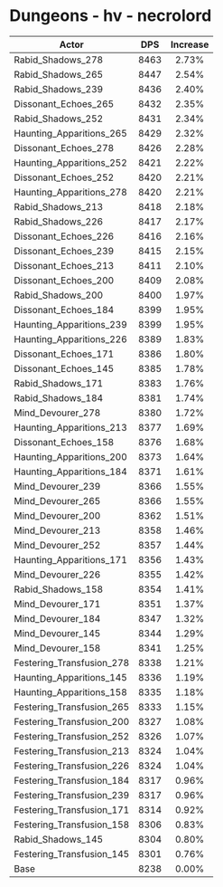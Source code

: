 # Dungeons - hv - necrolord
| Actor | DPS | Increase |
|---|:---:|:---:|
|Rabid_Shadows_278|8463|2.73%|
|Rabid_Shadows_265|8447|2.54%|
|Rabid_Shadows_239|8436|2.40%|
|Dissonant_Echoes_265|8432|2.35%|
|Rabid_Shadows_252|8431|2.34%|
|Haunting_Apparitions_265|8429|2.32%|
|Dissonant_Echoes_278|8426|2.28%|
|Haunting_Apparitions_252|8421|2.22%|
|Dissonant_Echoes_252|8420|2.21%|
|Haunting_Apparitions_278|8420|2.21%|
|Rabid_Shadows_213|8418|2.18%|
|Rabid_Shadows_226|8417|2.17%|
|Dissonant_Echoes_226|8416|2.16%|
|Dissonant_Echoes_239|8415|2.15%|
|Dissonant_Echoes_213|8411|2.10%|
|Dissonant_Echoes_200|8409|2.08%|
|Rabid_Shadows_200|8400|1.97%|
|Dissonant_Echoes_184|8399|1.95%|
|Haunting_Apparitions_239|8399|1.95%|
|Haunting_Apparitions_226|8389|1.83%|
|Dissonant_Echoes_171|8386|1.80%|
|Dissonant_Echoes_145|8385|1.78%|
|Rabid_Shadows_171|8383|1.76%|
|Rabid_Shadows_184|8381|1.74%|
|Mind_Devourer_278|8380|1.72%|
|Haunting_Apparitions_213|8377|1.69%|
|Dissonant_Echoes_158|8376|1.68%|
|Haunting_Apparitions_200|8373|1.64%|
|Haunting_Apparitions_184|8371|1.61%|
|Mind_Devourer_239|8366|1.55%|
|Mind_Devourer_265|8366|1.55%|
|Mind_Devourer_200|8362|1.51%|
|Mind_Devourer_213|8358|1.46%|
|Mind_Devourer_252|8357|1.44%|
|Haunting_Apparitions_171|8356|1.43%|
|Mind_Devourer_226|8355|1.42%|
|Rabid_Shadows_158|8354|1.41%|
|Mind_Devourer_171|8351|1.37%|
|Mind_Devourer_184|8347|1.32%|
|Mind_Devourer_145|8344|1.29%|
|Mind_Devourer_158|8341|1.25%|
|Festering_Transfusion_278|8338|1.21%|
|Haunting_Apparitions_145|8336|1.19%|
|Haunting_Apparitions_158|8335|1.18%|
|Festering_Transfusion_265|8333|1.15%|
|Festering_Transfusion_200|8327|1.08%|
|Festering_Transfusion_252|8326|1.07%|
|Festering_Transfusion_213|8324|1.04%|
|Festering_Transfusion_226|8324|1.04%|
|Festering_Transfusion_184|8317|0.96%|
|Festering_Transfusion_239|8317|0.96%|
|Festering_Transfusion_171|8314|0.92%|
|Festering_Transfusion_158|8306|0.83%|
|Rabid_Shadows_145|8304|0.80%|
|Festering_Transfusion_145|8301|0.76%|
|Base|8238|0.00%|
